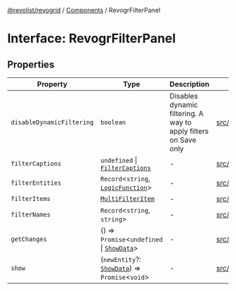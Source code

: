 [@revolist/revogrid](README.md) / [Components](Namespace.Components.md) / RevogrFilterPanel

# Interface: RevogrFilterPanel

## Properties

| Property | Type | Description | Defined in |
| ------ | ------ | ------ | ------ |
| `disableDynamicFiltering` | `boolean` | Disables dynamic filtering. A way to apply filters on Save only | [src/components.d.ts:413](https://github.com/revolist/revogrid/blob/a348821be3a2642110f5dc893d4bd9cba16c5101/src/components.d.ts#L413) |
| `filterCaptions` | `undefined` \| [`FilterCaptions`](TypeAlias.FilterCaptions.md) | - | [src/components.d.ts:414](https://github.com/revolist/revogrid/blob/a348821be3a2642110f5dc893d4bd9cba16c5101/src/components.d.ts#L414) |
| `filterEntities` | `Record`\<`string`, [`LogicFunction`](TypeAlias.LogicFunction.md)\> | - | [src/components.d.ts:415](https://github.com/revolist/revogrid/blob/a348821be3a2642110f5dc893d4bd9cba16c5101/src/components.d.ts#L415) |
| `filterItems` | [`MultiFilterItem`](TypeAlias.MultiFilterItem.md) | - | [src/components.d.ts:416](https://github.com/revolist/revogrid/blob/a348821be3a2642110f5dc893d4bd9cba16c5101/src/components.d.ts#L416) |
| `filterNames` | `Record`\<`string`, `string`\> | - | [src/components.d.ts:417](https://github.com/revolist/revogrid/blob/a348821be3a2642110f5dc893d4bd9cba16c5101/src/components.d.ts#L417) |
| `getChanges` | () => `Promise`\<`undefined` \| [`ShowData`](TypeAlias.ShowData.md)\> | - | [src/components.d.ts:418](https://github.com/revolist/revogrid/blob/a348821be3a2642110f5dc893d4bd9cba16c5101/src/components.d.ts#L418) |
| `show` | (`newEntity`?: [`ShowData`](TypeAlias.ShowData.md)) => `Promise`\<`void`\> | - | [src/components.d.ts:419](https://github.com/revolist/revogrid/blob/a348821be3a2642110f5dc893d4bd9cba16c5101/src/components.d.ts#L419) |
